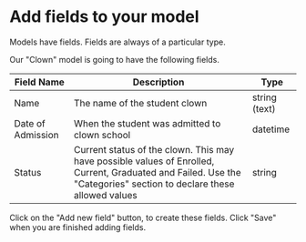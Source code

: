 # Add fields to your model

Models have fields. Fields are always of a particular type.

Our "Clown" model is going to have the following fields.

| Field Name        | Description                                                  | Type          |
| ----------------- | ------------------------------------------------------------ | ------------- |
| Name              | The name of the student clown                                | string (text) |
| Date of Admission | When the student was admitted to clown school                | datetime      |
| Status            | Current status of the clown. This may have possible values of Enrolled, Current, Graduated and Failed. Use the "Categories" section to declare these allowed values | string        |



Click on the "Add new field" button, to create these fields. Click "Save" when you are finished adding fields.

